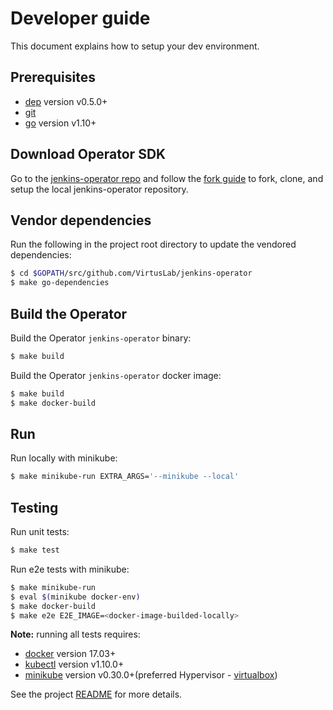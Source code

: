 # Developer guide

This document explains how to setup your dev environment.

## Prerequisites
- [dep][dep_tool] version v0.5.0+
- [git][git_tool]
- [go][go_tool] version v1.10+

## Download Operator SDK

Go to the [jenkins-operator repo][jenkins-operator] and follow the [fork guide][fork_guide] to fork, clone, and setup the local jenkins-operator repository.

## Vendor dependencies

Run the following in the project root directory to update the vendored dependencies:

```sh
$ cd $GOPATH/src/github.com/VirtusLab/jenkins-operator
$ make go-dependencies
```

## Build the Operator

Build the Operator `jenkins-operator` binary:

```sh
$ make build
```

Build the Operator `jenkins-operator` docker image:

```sh
$ make build
$ make docker-build
```

## Run

Run locally with minikube:

```sh
$ make minikube-run EXTRA_ARGS='--minikube --local'
```

## Testing

Run unit tests:

```sh
$ make test
```

Run e2e tests with minikube:

```sh
$ make minikube-run
$ eval $(minikube docker-env)
$ make docker-build
$ make e2e E2E_IMAGE=<docker-image-builded-locally>
```

**Note:** running all tests requires:
- [docker][docker_tool] version 17.03+
- [kubectl][kubectl_tool] version v1.10.0+
- [minikube][minikube] version v0.30.0+(preferred Hypervisor - [virtualbox][virtualbox])

See the project [README][jenkins-operator] for more details.

[dep_tool]:https://golang.github.io/dep/docs/installation.html
[git_tool]:https://git-scm.com/downloads
[go_tool]:https://golang.org/dl/
[repo_sdk]:https://github.com/operator-framework/operator-sdk
[fork_guide]:https://help.github.com/articles/fork-a-repo/
[docker_tool]:https://docs.docker.com/install/
[kubectl_tool]:https://kubernetes.io/docs/tasks/tools/install-kubectl/
[minikube]:https://kubernetes.io/docs/tasks/tools/install-minikube/
[virtualbox]:https://www.virtualbox.org/wiki/Downloads
[jenkins-operator]:../README.md